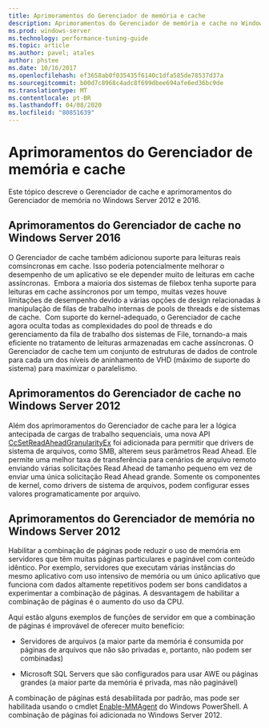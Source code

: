 ```yaml
---
title: Aprimoramentos do Gerenciador de memória e cache
description: Aprimoramentos do Gerenciador de memória e cache no Windows Server 2016
ms.prod: windows-server
ms.technology: performance-tuning-guide
ms.topic: article
ms.author: pavel; atales
author: phstee
ms.date: 10/16/2017
ms.openlocfilehash: ef3658ab0f035435f6140c1dfa585de78537d37a
ms.sourcegitcommit: b00d7c8968c4adc8f699dbee694afe6ed36bc9de
ms.translationtype: MT
ms.contentlocale: pt-BR
ms.lasthandoff: 04/08/2020
ms.locfileid: "80851639"
---
```

# <a name="cache-and-memory-manager-improvements"></a>Aprimoramentos do Gerenciador de memória e cache

Este tópico descreve o Gerenciador de cache e aprimoramentos do Gerenciador de memória no Windows Server 2012 e 2016.

## <a name="cache-manager-improvements-in-windows-server-2016"></a>Aprimoramentos do Gerenciador de cache no Windows Server 2016
O Gerenciador de cache também adicionou suporte para leituras reais comsíncronas em cache.
Isso poderia potencialmente melhorar o desempenho de um aplicativo se ele depender muito de leituras em cache assíncronas.  Embora a maioria dos sistemas de filebox tenha suporte para leituras em cache assíncronos por um tempo, muitas vezes houve limitações de desempenho devido a várias opções de design relacionadas à manipulação de filas de trabalho internas de pools de threads e de sistemas de cache.  Com suporte do kernel-adequado, o Gerenciador de cache agora oculta todas as complexidades do pool de threads e do gerenciamento da fila de trabalho dos sistemas de File, tornando-a mais eficiente no tratamento de leituras armazenadas em cache assíncronas. O Gerenciador de cache tem um conjunto de estruturas de dados de controle para cada um dos níveis de aninhamento de VHD (máximo de suporte do sistema) para maximizar o paralelismo.


## <a name="cache-manager-improvements-in-windows-server-2012"></a>Aprimoramentos do Gerenciador de cache no Windows Server 2012
Além dos aprimoramentos do Gerenciador de cache para ler a lógica antecipada de cargas de trabalho sequenciais, uma nova API [CcSetReadAheadGranularityEx](https://msdn.microsoft.com/library/windows/hardware/hh406341.aspx) foi adicionada para permitir que drivers de sistema de arquivos, como SMB, alterem seus parâmetros Read Ahead. Ele permite uma melhor taxa de transferência para cenários de arquivo remoto enviando várias solicitações Read Ahead de tamanho pequeno em vez de enviar uma única solicitação Read Ahead grande. Somente os componentes de kernel, como drivers de sistema de arquivos, podem configurar esses valores programaticamente por arquivo.

## <a name="memory-manager-improvements-in-windows-server-2012"></a>Aprimoramentos do Gerenciador de memória no Windows Server 2012
Habilitar a combinação de páginas pode reduzir o uso de memória em servidores que têm muitas páginas particulares e paginável com conteúdo idêntico. Por exemplo, servidores que executam várias instâncias do mesmo aplicativo com uso intensivo de memória ou um único aplicativo que funciona com dados altamente repetitivos podem ser bons candidatos a experimentar a combinação de páginas. A desvantagem de habilitar a combinação de páginas é o aumento do uso da CPU.

Aqui estão alguns exemplos de funções de servidor em que a combinação de páginas é improvável de oferecer muito benefício:

-   Servidores de arquivos (a maior parte da memória é consumida por páginas de arquivos que não são privadas e, portanto, não podem ser combinadas)

-   Microsoft SQL Servers que são configurados para usar AWE ou páginas grandes (a maior parte da memória é privada, mas não paginável)

A combinação de páginas está desabilitada por padrão, mas pode ser habilitada usando o cmdlet [Enable-MMAgent](https://technet.microsoft.com/library/jj658954.aspx) do Windows PowerShell. A combinação de páginas foi adicionada no Windows Server 2012.
